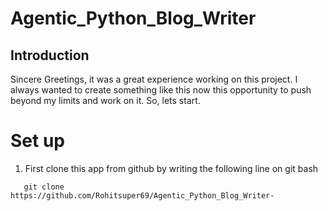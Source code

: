# Agentic_Python_Blog_Writer

## Introduction

Sincere Greetings, it was a great experience working on this project. I always wanted to create something like this now this opportunity to push beyond my limits and work on it. So, lets start.

# Set up

1. First clone this app from github by writing the following line on git bash

```
   git clone https://github.com/Rohitsuper69/Agentic_Python_Blog_Writer-

```
